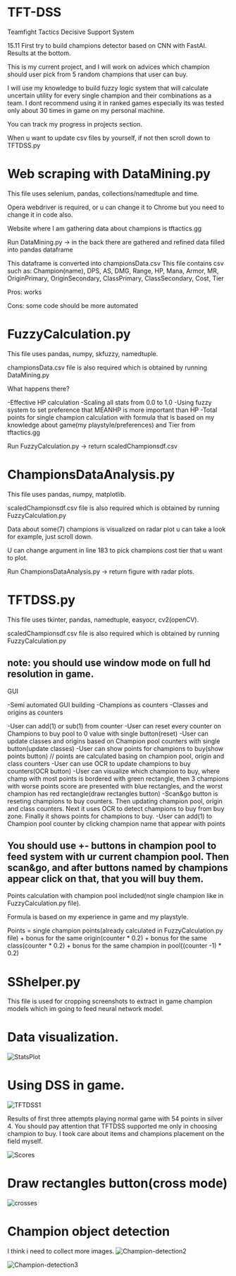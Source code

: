 # TFT-DSS
Teamfight Tactics Decisive Support System  

15.11 First try to build champions detector based on CNN with FastAI. Results at the bottom.

This is my current project, and I will work on advices which champion should user pick from 5 random champions that user can buy.  

I will use my knowledge to build fuzzy logic system that will calculate uncertain utility for every single champion and their combinations as a team.  I dont recommend using it in ranked games especially its was tested only about 30 times in game on my personal machine.

You can track my progress in projects section.


When u want to update csv files by yourself, if not then scroll down to TFTDSS.py 

# Web scraping with DataMining.py
This file uses selenium, pandas, collections/namedtuple and time.

Opera webdriver is required, or u can change it to Chrome but you need to change it in code also.

Website where I am gathering data about champions is tftactics.gg

Run DataMining.py -> in the back there are gathered and refined data filled into pandas dataframe

This dataframe is converted into championsData.csv
This file contains csv such as: Champion(name), DPS, AS, DMG, Range, HP, Mana, Armor, MR, OriginPrimary, OriginSecondary, ClassPrimary, ClassSecondary, Cost, Tier

Pros: works

Cons: some code should be more automated

# FuzzyCalculation.py
This file uses pandas, numpy, skfuzzy, namedtuple.

championsData.csv file is also required which is obtained by running DataMining.py


What happens there?

-Effective HP calculation
-Scaling all stats from 0.0 to 1.0
-Using fuzzy system to set preference that MEANHP is more important than HP
-Total points for single champion calculation with formula that is based on my knowledge about game(my playstyle/preferences) and Tier from tftactics.gg


Run FuzzyCalculation.py -> return scaledChampionsdf.csv

# ChampionsDataAnalysis.py
This file uses pandas, numpy, matplotlib.

scaledChampionsdf.csv file is also required which is obtained by running FuzzyCalculation.py

Data about some(7) champions is visualized on radar plot u can take a look for example, just scroll down.

U can change argument in line 183 to pick champions cost tier that u want to plot.


Run ChampionsDataAnalysis.py -> return figure with radar plots.

# TFTDSS.py
This file uses tkinter, pandas, namedtuple, easyocr, cv2(openCV).

scaledChampionsdf.csv file is also required which is obtained by running FuzzyCalculation.py

note: you should use window mode on full hd resolution in game.
-------------------------------------------------------------
GUI

-Semi automated GUI building
-Champions as counters
-Classes and origins as counters

-User can add(1) or sub(1) from counter
-User can reset every counter on Champions to buy pool to 0 value with single button(reset)
-User can update classes and origins based on Champion pool counters with single button(update classes)
-User can show points for champions to buy(show points button) // points are calculated basing on champion pool, origin and class counters
-User can use OCR to update champions to buy counters(OCR button)
-User can visualize which champion to buy, where champ with most points is bordered with green rectangle, then 3 champions with worse points score are presented with blue rectangles, and the worst champion has red rectangle(draw rectangles button)
-Scan&go button is reseting champions to buy counters. Then updating champion pool, origin and class counters. Next it uses OCR to detect champions to buy from buy zone. Finally it shows points for champions to buy.
-User can add(1) to Champion pool counter by clicking champion name that appear with points


You should use +- buttons in champion pool to feed system with ur current champion pool.
Then scan&go, and after buttons named by champions appear click on that, that you will buy them.
-----------------------------------------------------------------

Points calculation with champion pool included(not single champion like in FuzzyCalculation.py file).

Formula is based on my experience in game and my playstyle.

Points = single champion points(already calculated in FuzzyCalculation.py file) + bonus for the same origin(counter * 0.2) + bonus for the same class(counter * 0.2) + bonus for the same champion in pool((counter -1) * 0.2)


# SShelper.py
This file is used for cropping screenshots to extract in game champion models which im going to feed neural network model.







# Data visualization.
![StatsPlot](https://user-images.githubusercontent.com/60773657/85411123-3d6cfb00-b568-11ea-9eee-8dc245cdcd4e.png)


# Using DSS in game.


![TFTDSS1](https://user-images.githubusercontent.com/60773657/86474906-0951c100-bd44-11ea-9c46-7b530c1c4cb4.png)


Results of first three attempts playing normal game with 54 points in silver 4.
You should pay attention that TFTDSS supported me only in choosing champion to buy. I took care about items and champions placement on the field myself.

![Scores](https://user-images.githubusercontent.com/60773657/86474581-6bf68d00-bd43-11ea-849a-700741035bc8.png)

# Draw rectangles button(cross mode)
![crosses](https://user-images.githubusercontent.com/60773657/97043409-b7db7500-1572-11eb-88b3-b801c00439d9.jpg)



# Champion object detection
I think i need to collect more images.
![Champion-detection2](https://user-images.githubusercontent.com/60773657/99180678-7fb9f300-2728-11eb-80bf-87b75fb2a74e.JPG)

![Champion-detection3](https://user-images.githubusercontent.com/60773657/99180674-76308b00-2728-11eb-9309-a37063c0dfa2.JPG)

